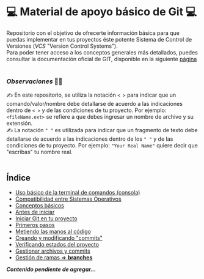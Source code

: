 # 💻 Material de apoyo básico de Git 💻

Repositorio con el objetivo de ofrecerte información básica para que puedas implementar en tus proyectos éste potente Sistema de Control de Versiones (*VCS* "Version Control Systems").  
Para poder tener acceso a los conceptos generales más detallados, puedes consultar la documentación oficial de GIT, disponible en la siguiente [página](https://git-scm.com/docs "Documentación oficial de GIT")<br><br>

### *Observaciones* 🕵️‍♀️
✍ En este repositorio, se utiliza la notación `< >` para indicar que un comando/valor/nombre debe detallarse de acuerdo a las indicaciones dentro de `< >` y de las condiciones de tu proyecto. Por ejemplo: `<fileName.ext>` se refiere a que debes ingresar un nombre de archivo y su extensión.  
✍ La notación `" "` es utilizada para indicar que un fragmento de texto debe detallarse de acuerdo a las indicaciones dentro de los `" "` y de las condiciones de tu proyecto. Por ejemplo: `"Your Real Name"` quiere decir que "escribas" tu nombre real.<br><br>

## Índice

- [Uso básico de la terminal de comandos (consola)](./content/terminal.md)
- [Compatibilidad entre Sistemas Operativos](./content/compatibilidad.md)
- [Conceptos básicos](./content/conceptos_basicos.md)
- [Antes de iniciar](./content/antes_de_iniciar.md)
- [Iniciar Git en tu proyecto](./content/iniciar_git.md)
- [Primeros pasos](./content/primeros_pasos.md)
- [Metiendo las manos al código](./content/comandos_git.md)
- [Creando y modificando "commits"](./content/creando_commmits.md)
- [Verificando estados del proyecto](./content/seguimiento_commits.md)
- [Gestionar archivos y commits](./content/gestionar_archivos_y_commits.md)
- [Gestión de ramas => **branches**](./content/ramas.md)

***Contenido pendiente de agregar...***

<!--
## 🔖 Gestion de etiquetas (tags) 🔖

Una etiqueta en Git, es útil cuando necesitas dejar alguna "*marca*" en tu código en un commit en especial, ya sea que en un futuro quieras regresar a un estado en el que se encontraba tu código, para tener un punto de referencia de tu avance o simplemente para cualquier otro motivo que amerite que pongas un "**tag**" en tu proyecto. El tipo de etiquetes que puedes utilizar para este fin, son las llamadas "*lightweight*" o *ligeras*, que simplemente se establece el nombre de la etiqueta en el commit deseado y listo.  

Por otro lado, a medida que un proyecto va evolucionando y se llega a un punto en el que el resultado final se puede considerar como una version estable, también puedes hacer uso de las "**tags**". Las etiquetas utilizadas para definir una "versión" pueden nombrarse como desees, pero una forma de hacerlo es la siguiente: ***v0.0.1***. Para este tipo de etiquetas se hace uso las llamadas "*tags*" **anotadas**, las cuales contiene información más detallada y se les define un mensaje que describa el motivo de dicha etiqueta.  
<br>

> Crear una "*etiqueta ligera*" con el nombre v0.0.1 (el nombre de la etiqueta lo defines a tu gusto) en el úlimo commit que realizamos, en el commit en donde nos hayamos movido (por ejemplo con el uso de `git checkout <hashCommitValue>`) ó el commit en donde `HEAD` este posicionado, sin considerar alguna descripción o mensaje definido
```powershell
git tag v0.0.1
```

> Crear una "*etiqueta anotada*" con el nombre v0.0.1 (el nombre de la etiqueta lo defines a tu gusto) en el úlimo commit que realizamos, en el commit en donde nos hayamos movido (por ejemplo con el uso de `git checkout <hashCommitValue>`) ó el commit en donde `HEAD` este posicionado, añadiendo una descripción o mensaje específicos
```powershell
git tag -a v0.0.1 -m "Descriptive message for the tag"
```

> Crear la etiqueta v0.0.1 en el commit especificado en `<hashCommitValue>`
```powershell
git tag v0.0.1 <hashCommitValue>
```

> Crear la etiqueta "v0.0.1" en el commit especificado en `<hashCommitValue>` y añade un mensaje a dicha etiqueta
```powershell
git tag v0.0.1 <hashCommitValue> -m "Descriptive message for the tag"
```

> Modificar el mensaje o descripción definida en la etiqueta v0.0.1
```powershell
git tag -f v0.0.1 -m "New descriptive message for the tag"
```

> Reemplazar la etiqueta existente en el commit especificado en `<hashCommitValue>` con el nombre v0.0.5 y añadir un mensaje a dicha etiqueta
```powershell
git tag -f v0.0.5 -m "Descriptive message for the tag" <hashCommitValue>
```
*Si el nombre del **tag** es el mismo, simplemente se modifica el mensaje de dicha etiqueta, pero si hay diferencia en el nombre de la etiqueta, entonces se **crea** una nueva etiqueta en el commit especificado y se sigue conservando la etiqueta ya existente, es decir, ahora tendremos dos etiquetas en el mismo commit, por lo que se recomienda eliminar la etiqueta que ya no se desea conservar, esto se puede hacer mediante el comando `git tag -d <tagName>`*  
<br>

> Enlistar las etiquetas de nuestro proyecto
```powershell
git tag | git tag -l
```

> Verificar el contenido/mensaje de la etiqueta v0.0.1
```powershell
git tag -v v0.0.1
```

> Verificar los "**detalles completos**" de la etiqueta v0.0.1
```powershell
git show v0.0.1
```

> Moverse hacia un commit en específico pero mediante el uso de la etiqueta que se le creó, por ejemplo v.0.0.1
```powershell
git checkout v0.0.1
```

> Eliminar la etiqueta v0.0.1
```powershell
git tag -d v0.0.1
```
 -->